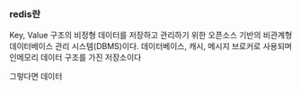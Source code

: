 ### redis란
Key, Value 구조의 비정형 데이터를 저장하고 관리하기 위한 오픈소스 기반의 비관계형 데이터베이스 관리 시스템(DBMS)이다.
데이터베이스, 캐시, 메시지 브로커로 사용되며 인메모리 데이터 구조를 가진 저장소이다

그렇다면 데이터